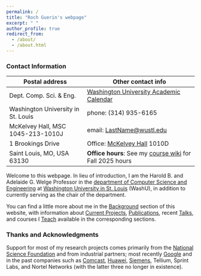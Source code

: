 ```yaml
---
permalink: /
title: "Roch Guerin's webpage"
excerpt: " "
author_profile: true
redirect_from: 
  - /about/
  - /about.html
--- 
```


### Contact Information

| Postal address | Other contact info |
|--------|-------|
| Dept. Comp. Sci. & Eng. | [Washington University Academic Calendar](https://engineering.wustl.edu/current-students/student-services/Pages/Academic-Calendar.aspx) |
| Washington University in St. Louis | phone: (314) 935-6165 |   
| McKelvey Hall, MSC 1045-213-1010J | email: LastName@wustl.edu |
| 1 Brookings Drive | Office: [McKelvey Hall](https://engineering.wustl.edu/about/facilities/tour-our-buildings.html#McKelveyTour) 1010D |
| Saint Louis, MO, USA 63130 | **Office hours**: See my [course wiki](https://classes.engineering.wustl.edu/cse538-online/) for Fall 2025 hours<!--Tue./Thur. 8:00-8:45am & 3:00-3:45pm (contact me for a zoom meeting)--> |    

Welcome to this webpage.  In lieu of introduction, I am the Harold B. and Adelaide G. Welge Professor in the [department of Computer Science and Engineering](http://cse.wustl.edu/) at [Washington University in St. Louis](http://www.wustl.edu/) (WashU),
in addition to currently serving as the chair of the department.

You can find a little more about me in the [Background](/background) section of this website, with information about [Current Projects](/portfolio), [Publications](/publications), 
recent [Talks](/talks), and courses I [Teach](/teaching) available in the corresponding sections. 

### Thanks and Acknowledgments

Support for most of my research projects comes primarily from the [National Science Foundation](http://www.nsf.gov/) and from industrial partners;
most recently [Google](https://ai.google/research/outreach/faculty-research-awards/recipients/) and in the past companies such as 
[Comcast](http://www.comcast.com/), [Huawei](http://www.huawei.com/en/), [Siemens](http://www.siemens.com/), Tellium, Sprint Labs, and Nortel Networks (with the latter three no longer in existence).